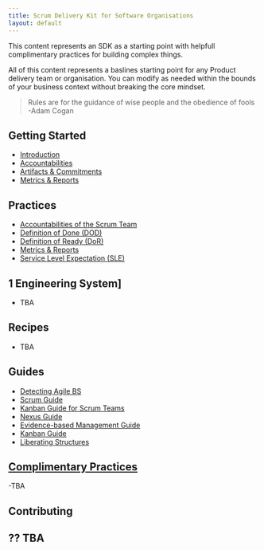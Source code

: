 ```yaml
---
title: Scrum Delivery Kit for Software Organisations
layout: default
---
```


This content represents an SDK as a starting point with helpfull complimentary practices for building complex things.

All of this content represents a baslines starting point for any Product delivery team or organisation. You can modify as needed within the bounds of your business context without breaking the core mindset.

> Rules are for the guidance of wise people and the obedience of fools
> -Adam Cogan

## Getting Started

- [Introduction](introduction.md)
- [Accountabilities](accountabilities.md)
- [Artifacts & Commitments](commitments.md)
- [Metrics & Reports](metrics-reports.md)

## Practices

- [Accountabilities of the Scrum Team](Practices/Accountabilities-for-the-Scrum-Team.md)
- [Definition of Done (DOD)](Practices/Definition-of-Done-DoD.md)
- [Definition of Ready (DoR)](Practices/Definition-of-Ready-DoR.md)
- [Metrics & Reports](Practices/Metrics-&-Reports.md)
- [Service Level Expectation (SLE)](Practices/Service-Level-Expectation-SLE.md)

## 1 Engineering System]

- TBA

## Recipes

- TBA

## Guides

- [Detecting Agile BS](Guides/Detecting-Agile-BS.md)
- [Scrum Guide](Guides/scrum-guide.md)
- [Kanban Guide for Scrum Teams](Guides/Kanban-Guide-for-Scrum-Teams.md)
- [Nexus Guide](Guides/Nexus-Framework.md)
- [Evidence-based Management Guide](Guides/Evidence-based-Management-Guide.md)
- [Kanban Guide](Guides/Kanban-Guide.md)
- [Liberating Structures](Guides/Liberating-Structures.md)

## [Complimentary Practices](ComplementaryPractices/)

-TBA

## Contributing

?? TBA
- 


